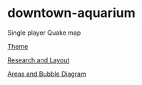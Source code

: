 # downtown-aquarium
Single player Quake map

[Theme](theme.md)

[Research and Layout](research-and-layout.md)

[Areas and Bubble Diagram](areas-and-bubblediagram.md)
